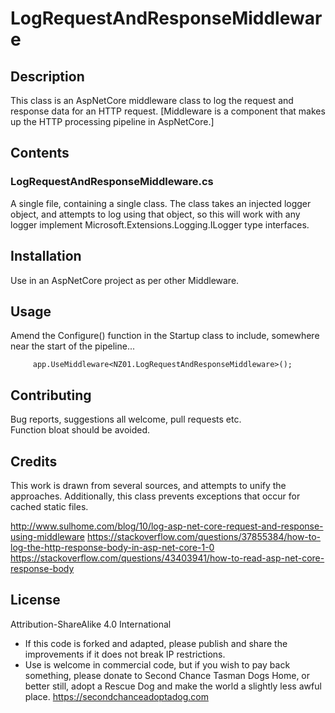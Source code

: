 # LogRequestAndResponseMiddleware


## Description

This class is an AspNetCore middleware class to log the request and response data for an HTTP request.
[Middleware is a component that makes up the HTTP processing pipeline in AspNetCore.]


## Contents

### LogRequestAndResponseMiddleware.cs

A single file, containing a single class.
The class takes an injected logger object, and attempts to log using that object, so this will work with any logger implement Microsoft.Extensions.Logging.ILogger type interfaces.


## Installation

Use in an AspNetCore project as per other Middleware.


## Usage

Amend the Configure() function in the Startup class to include, somewhere near the start of the pipeline...

         app.UseMiddleware<NZ01.LogRequestAndResponseMiddleware>();


## Contributing

Bug reports, suggestions all welcome, pull requests etc.  
Function bloat should be avoided.


## Credits

This work is drawn from several sources, and attempts to unify the approaches.
Additionally, this class prevents exceptions that occur for cached static files.

   http://www.sulhome.com/blog/10/log-asp-net-core-request-and-response-using-middleware
   https://stackoverflow.com/questions/37855384/how-to-log-the-http-response-body-in-asp-net-core-1-0
   https://stackoverflow.com/questions/43403941/how-to-read-asp-net-core-response-body


## License

Attribution-ShareAlike 4.0 International
 - If this code is forked and adapted, please publish and share the improvements if it does not break IP restrictions.
 - Use is welcome in commercial code, but if you wish to pay back something, please donate to Second Chance Tasman Dogs Home, or better still, adopt a Rescue Dog and make the world a slightly less awful place.
   https://secondchanceadoptadog.com

